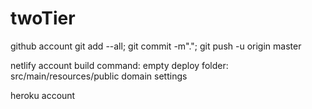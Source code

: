 # twoTier

github account
git add --all; git commit -m"."; git push -u origin master

netlify account
build command: empty
deploy folder: src/main/resources/public
domain settings

heroku account

